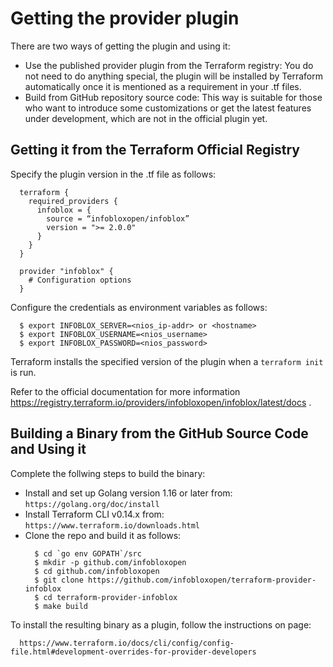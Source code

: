 
# Getting the provider plugin
There are two ways of getting the plugin and using it:

* Use the published provider plugin from the Terraform registry: You do not need to do anything special, the plugin will be installed by Terraform automatically once it is mentioned as a requirement in your .tf files.
* Build from GitHub repository source code: This way is suitable for those who want to introduce some customizations or get the latest features under development, which are not in the official plugin yet.

## Getting it from the Terraform Official Registry
Specify the plugin version in the .tf file as follows:
  ```
    terraform {
      required_providers {
        infoblox = {
          source = “infobloxopen/infoblox”
          version = ">= 2.0.0"
        }
      }
    }

    provider "infoblox" {
      # Configuration options
    }
  ```

Configure the credentials as environment variables as follows:
  ```
    $ export INFOBLOX_SERVER=<nios_ip-addr> or <hostname>
    $ export INFOBLOX_USERNAME=<nios_username>
    $ export INFOBLOX_PASSWORD=<nios_password>
  ```

Terraform installs the specified version of the plugin when a `terraform init` is run.

Refer to the official documentation for more information https://registry.terraform.io/providers/infobloxopen/infoblox/latest/docs .

## Building a Binary from the GitHub Source Code and Using it
Complete the follwing steps to build the binary:
* Install and set up Golang  version 1.16 or later from:
  `https://golang.org/doc/install`
* Install Terraform CLI v0.14.x from:  
  `https://www.terraform.io/downloads.html`
* Clone the repo and build it as follows:
  ```
    $ cd `go env GOPATH`/src
    $ mkdir -p github.com/infobloxopen
    $ cd github.com/infobloxopen
    $ git clone https://github.com/infobloxopen/terraform-provider-infoblox
    $ cd terraform-provider-infoblox
    $ make build
  ```  

To install the resulting binary as a plugin, follow the instructions on page:
  ```
    https://www.terraform.io/docs/cli/config/config-file.html#development-overrides-for-provider-developers
  ```
